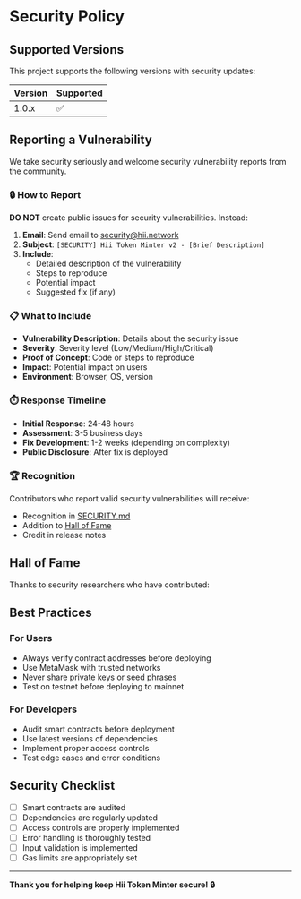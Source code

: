# Security Policy

## Supported Versions

This project supports the following versions with security updates:

| Version | Supported          |
| ------- | ------------------ |
| 1.0.x   | :white_check_mark: |

## Reporting a Vulnerability

We take security seriously and welcome security vulnerability reports from the community.

### 🔒 How to Report

**DO NOT** create public issues for security vulnerabilities. Instead:

1. **Email**: Send email to [security@hii.network](mailto:security@hii.network)
2. **Subject**: `[SECURITY] Hii Token Minter v2 - [Brief Description]`
3. **Include**:
   - Detailed description of the vulnerability
   - Steps to reproduce
   - Potential impact
   - Suggested fix (if any)

### 📋 What to Include

- **Vulnerability Description**: Details about the security issue
- **Severity**: Severity level (Low/Medium/High/Critical)
- **Proof of Concept**: Code or steps to reproduce
- **Impact**: Potential impact on users
- **Environment**: Browser, OS, version

### ⏱️ Response Timeline

- **Initial Response**: 24-48 hours
- **Assessment**: 3-5 business days
- **Fix Development**: 1-2 weeks (depending on complexity)
- **Public Disclosure**: After fix is deployed

### 🏆 Recognition

Contributors who report valid security vulnerabilities will receive:

- Recognition in [SECURITY.md](SECURITY.md)
- Addition to [Hall of Fame](#hall-of-fame)
- Credit in release notes

## Hall of Fame

Thanks to security researchers who have contributed:

<!-- Add security researchers here -->

## Best Practices

### For Users

- Always verify contract addresses before deploying
- Use MetaMask with trusted networks
- Never share private keys or seed phrases
- Test on testnet before deploying to mainnet

### For Developers

- Audit smart contracts before deployment
- Use latest versions of dependencies
- Implement proper access controls
- Test edge cases and error conditions

## Security Checklist

- [ ] Smart contracts are audited
- [ ] Dependencies are regularly updated
- [ ] Access controls are properly implemented
- [ ] Error handling is thoroughly tested
- [ ] Input validation is implemented
- [ ] Gas limits are appropriately set

---

**Thank you for helping keep Hii Token Minter secure! 🔒**